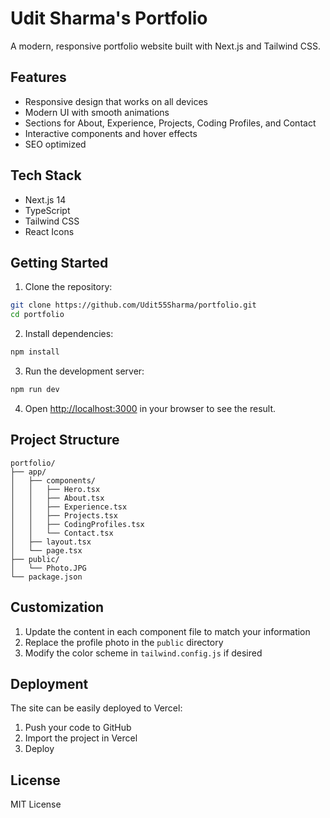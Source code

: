 # Udit Sharma's Portfolio

A modern, responsive portfolio website built with Next.js and Tailwind CSS.

## Features

- Responsive design that works on all devices
- Modern UI with smooth animations
- Sections for About, Experience, Projects, Coding Profiles, and Contact
- Interactive components and hover effects
- SEO optimized

## Tech Stack

- Next.js 14
- TypeScript
- Tailwind CSS
- React Icons

## Getting Started

1. Clone the repository:
```bash
git clone https://github.com/Udit55Sharma/portfolio.git
cd portfolio
```

2. Install dependencies:
```bash
npm install
```

3. Run the development server:
```bash
npm run dev
```

4. Open [http://localhost:3000](http://localhost:3000) in your browser to see the result.

## Project Structure

```
portfolio/
├── app/
│   ├── components/
│   │   ├── Hero.tsx
│   │   ├── About.tsx
│   │   ├── Experience.tsx
│   │   ├── Projects.tsx
│   │   ├── CodingProfiles.tsx
│   │   └── Contact.tsx
│   ├── layout.tsx
│   └── page.tsx
├── public/
│   └── Photo.JPG
└── package.json
```

## Customization

1. Update the content in each component file to match your information
2. Replace the profile photo in the `public` directory
3. Modify the color scheme in `tailwind.config.js` if desired

## Deployment

The site can be easily deployed to Vercel:

1. Push your code to GitHub
2. Import the project in Vercel
3. Deploy

## License

MIT License 